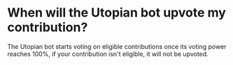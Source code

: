 # When will the Utopian bot upvote my contribution?

The Utopian bot starts voting on eligible contributions once its voting power reaches 100%, if your contribution isn't eligible, it will not be upvoted.
